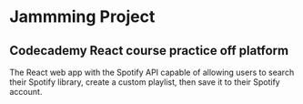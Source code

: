 # Jammming Project

## Codecademy React course practice off platform

The React web app with the Spotify API capable of allowing users to search their Spotify library, create a custom playlist, then save it to their Spotify account.
